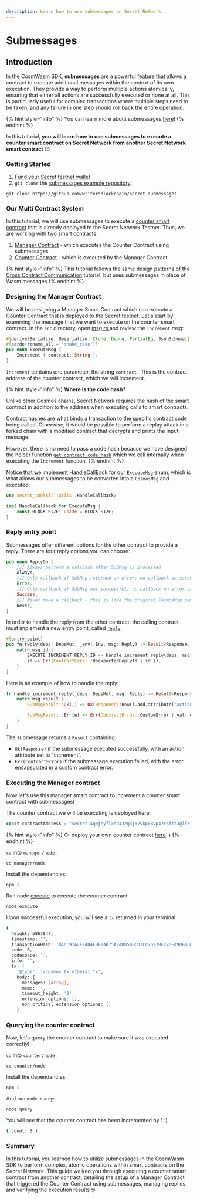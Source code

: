 ```yaml
---
description: Learn how to use submessages on Secret Network
---
```


# Submessages

## Introduction

In the CosmWasm SDK, **submessages** are a powerful feature that allows a contract to execute additional messages within the context of its own execution. They provide a way to perform multiple actions atomically, ensuring that either all actions are successfully executed or none at all. This is particularly useful for complex transactions where multiple steps need to be taken, and any failure in one step should roll back the entire operation.

{% hint style="info" %}
You can learn more about submessages [here](https://github.com/CosmWasm/cosmwasm/blob/main/SEMANTICS.md#submessages)!
{% endhint %}

In this tutorial, **you will learn** **how to use submessages to execute a counter smart contract on Secret Network from another Secret Network smart contract** 😊

### Getting Started

1. [Fund your Secret testnet wallet](https://faucet.pulsar.scrttestnet.com/)
2. `git clone` the [submessages example repository](https://github.com/writersblockchain/secret-submessages/tree/master):&#x20;

```
git clone https://github.com/writersblockchain/secret-submessages
```

### Our Multi Contract System &#x20;

In this tutorial, we will use submessages to execute a [counter smart contract](https://github.com/writersblockchain/secret-submessages/tree/master/counter) that is already deployed to the Secret Network Testnet. Thus, we are working with two smart contracts:

1. [Manager Contract](https://github.com/writersblockchain/secret-submessages/tree/master/manager) - which executes the Counter Contract using submessages
2. [Counter Contract](https://github.com/writersblockchain/secret-submessages/tree/master/counter) - which is executed by the Manager Contract&#x20;

{% hint style="info" %}
This tutorial follows the same design patterns of the [Cross Contract Communication](https://docs.scrt.network/secret-network-documentation/development/development-concepts/cross-contract-communication) tutorial, but uses submessages in place of Wasm messages
{% endhint %}

### Designing the Manager Contract

We will be designing a Manager Smart Contract which can execute a Counter Contract that is deployed to the Secret testnet. Let's start by examining the message that we want to execute on the counter smart contract. In the `src` directory, open [msg.rs ](https://github.com/writersblockchain/secret-submessages/blob/master/manager/src/msg.rs)and review the `Increment` msg:&#x20;

```rust
#[derive(Serialize, Deserialize, Clone, Debug, PartialEq, JsonSchema)]
#[serde(rename_all = "snake_case")]
pub enum ExecuteMsg {
    Increment { contract: String },
}
```

`Increment` contains one parameter, the string `contract.` This is the contract address of the counter contract, which we will increment.&#x20;

{% hint style="info" %}
**Where is the code hash?**

Unlike other Cosmos chains, Secret Network requires the hash of the smart contract in addition to the address when executing calls to smart contracts.

Contract hashes are what binds a transaction to the specific contract code being called. Otherwise, it would be possible to perform a replay attack in a forked chain with a modified contract that decrypts and prints the input message.&#x20;

However, there is no need to pass a code hash because we have designed the helper function [`get_contract_code_hash`](https://github.com/writersblockchain/secret-submessages/blob/dcd776020e94f5128128a8756ade572f717b9754/manager/src/contract.rs#L71) which we call internally when executing the `Increment` function.&#x20;
{% endhint %}

Notice that we implement [HandleCallBack](https://github.com/writersblockchain/secret-submessages/blob/dcd776020e94f5128128a8756ade572f717b9754/manager/src/msg.rs#L20) for our `ExecuteMsg` enum, which is what allows our submessages to be converted into a `CosmosMsg` and executed:

```rust
use secret_toolkit::utils::HandleCallback;

impl HandleCallback for ExecuteMsg {
    const BLOCK_SIZE: usize = BLOCK_SIZE;
}
```

### Reply entry point

Submessages offer different options for the other contract to provide a reply. There are four reply options you can choose:

```rust
pub enum ReplyOn {
    /// Always perform a callback after SubMsg is processed
    Always,
    /// Only callback if SubMsg returned an error, no callback on success case
    Error,
    /// Only callback if SubMsg was successful, no callback on error case
    Success,
    /// Never make a callback - this is like the original CosmosMsg semantics
    Never,
}
```

In order to handle the reply from the other contract, the calling contract must implement a new entry point, called [`reply`](https://github.com/writersblockchain/secret-submessages/blob/dcd776020e94f5128128a8756ade572f717b9754/manager/src/contract.rs#L34):

```rust
#[entry_point]
pub fn reply(deps: DepsMut, _env: Env, msg: Reply) -> Result<Response, ContractError> {
    match msg.id {
        EXECUTE_INCREMENT_REPLY_ID => handle_increment_reply(deps, msg),
        id => Err(ContractError::UnexpectedReplyId { id }),
    }
}
```

Here is an example of how to handle the reply:

```rust
fn handle_increment_reply(_deps: DepsMut, msg: Reply) -> Result<Response, ContractError> {
    match msg.result {
        SubMsgResult::Ok(_) => Ok(Response::new().add_attribute("action", "increment")),

        SubMsgResult::Err(e) => Err(ContractError::CustomError { val: e }),
    }
}
```

The submessage returns a `Result` containing:&#x20;

* `Ok(Response)` if the submessage executed successfully, with an action attribute set to "increment".&#x20;
* `Err(ContractError)` if the submessage execution failed, with the error encapsulated in a custom contract error.

### Executing the Manager contract

Now let's use this manager smart contract to increment a counter smart contract with submessages!

The counter contract we will be executing is deployed here:&#x20;

```javascript
const contractAddress = "secret14q0jeyflxsd43zq3j82vkp08vp47r5ftt3glfr";
```

{% hint style="info" %}
Or deploy your own counter contract [here](https://github.com/writersblockchain/secret-submessages/blob/master/counter/node/index.js) :)&#x20;
{% endhint %}

`cd` into `manager/node:`

```
cd manager/node
```

Install the dependencies:&#x20;

```
npm i 
```

Run node [execute](https://github.com/writersblockchain/secret-submessages/blob/master/manager/node/execute.js) to execute the counter contract:

```
node execute 
```

Upon successful execution, you will see a `tx` returned in your terminal:&#x20;

```bash
{
  height: 5867847,
  timestamp: '',
  transactionHash: '046C97A2E2404FBF2AB75AFA0850BCD3CC7693BE270FA9DB86D2CE85EEDA5094',
  code: 0,
  codespace: '',
  info: '',
  tx: {
    '@type': '/cosmos.tx.v1beta1.Tx',
    body: {
      messages: [Array],
      memo: '',
      timeout_height: '0',
      extension_options: [],
      non_critical_extension_options: []
    }
```

### Querying the counter contract

Now, let's query the counter contract to make sure it was executed correctly!

`cd` into `counter/node:`

```
cd counter/node
```

Install the dependencies:&#x20;

```
npm i 
```

And run `node query`:&#x20;

```
node query 
```

You will see that the counter contract has been incremented by 1 :)

```bash
{ count: 5 }
```

### Summary

In this tutorial, you learned how to utilize submessages in the CosmWasm SDK to perform complex, atomic operations within smart contracts on the Secret Network. This guide walked you through executing a counter smart contract from another contract, detailing the setup of a Manager Contract that triggered the Counter Contract using submessages, managing replies, and verifying the execution results 🤓
